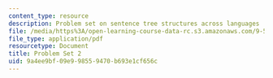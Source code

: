 ```yaml
---
content_type: resource
description: Problem set on sentence tree structures across languages
file: /media/https%3A/open-learning-course-data-rc.s3.amazonaws.com/9-57j-language-acquisition-fall-2001/9a4ee9bf09e998559470b693e1cf656c_problemset2.pdf
file_type: application/pdf
resourcetype: Document
title: Problem Set 2
uid: 9a4ee9bf-09e9-9855-9470-b693e1cf656c
---
```

